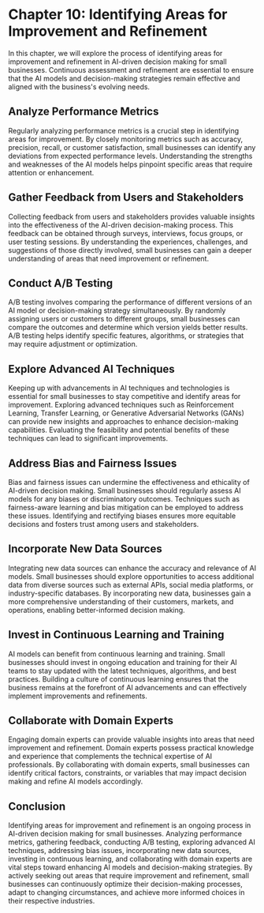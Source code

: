 Chapter 10: Identifying Areas for Improvement and Refinement
============================================================

In this chapter, we will explore the process of identifying areas for improvement and refinement in AI-driven decision making for small businesses. Continuous assessment and refinement are essential to ensure that the AI models and decision-making strategies remain effective and aligned with the business's evolving needs.

Analyze Performance Metrics
---------------------------

Regularly analyzing performance metrics is a crucial step in identifying areas for improvement. By closely monitoring metrics such as accuracy, precision, recall, or customer satisfaction, small businesses can identify any deviations from expected performance levels. Understanding the strengths and weaknesses of the AI models helps pinpoint specific areas that require attention or enhancement.

Gather Feedback from Users and Stakeholders
-------------------------------------------

Collecting feedback from users and stakeholders provides valuable insights into the effectiveness of the AI-driven decision-making process. This feedback can be obtained through surveys, interviews, focus groups, or user testing sessions. By understanding the experiences, challenges, and suggestions of those directly involved, small businesses can gain a deeper understanding of areas that need improvement or refinement.

Conduct A/B Testing
-------------------

A/B testing involves comparing the performance of different versions of an AI model or decision-making strategy simultaneously. By randomly assigning users or customers to different groups, small businesses can compare the outcomes and determine which version yields better results. A/B testing helps identify specific features, algorithms, or strategies that may require adjustment or optimization.

Explore Advanced AI Techniques
------------------------------

Keeping up with advancements in AI techniques and technologies is essential for small businesses to stay competitive and identify areas for improvement. Exploring advanced techniques such as Reinforcement Learning, Transfer Learning, or Generative Adversarial Networks (GANs) can provide new insights and approaches to enhance decision-making capabilities. Evaluating the feasibility and potential benefits of these techniques can lead to significant improvements.

Address Bias and Fairness Issues
--------------------------------

Bias and fairness issues can undermine the effectiveness and ethicality of AI-driven decision making. Small businesses should regularly assess AI models for any biases or discriminatory outcomes. Techniques such as fairness-aware learning and bias mitigation can be employed to address these issues. Identifying and rectifying biases ensures more equitable decisions and fosters trust among users and stakeholders.

Incorporate New Data Sources
----------------------------

Integrating new data sources can enhance the accuracy and relevance of AI models. Small businesses should explore opportunities to access additional data from diverse sources such as external APIs, social media platforms, or industry-specific databases. By incorporating new data, businesses gain a more comprehensive understanding of their customers, markets, and operations, enabling better-informed decision making.

Invest in Continuous Learning and Training
------------------------------------------

AI models can benefit from continuous learning and training. Small businesses should invest in ongoing education and training for their AI teams to stay updated with the latest techniques, algorithms, and best practices. Building a culture of continuous learning ensures that the business remains at the forefront of AI advancements and can effectively implement improvements and refinements.

Collaborate with Domain Experts
-------------------------------

Engaging domain experts can provide valuable insights into areas that need improvement and refinement. Domain experts possess practical knowledge and experience that complements the technical expertise of AI professionals. By collaborating with domain experts, small businesses can identify critical factors, constraints, or variables that may impact decision making and refine AI models accordingly.

Conclusion
----------

Identifying areas for improvement and refinement is an ongoing process in AI-driven decision making for small businesses. Analyzing performance metrics, gathering feedback, conducting A/B testing, exploring advanced AI techniques, addressing bias issues, incorporating new data sources, investing in continuous learning, and collaborating with domain experts are vital steps toward enhancing AI models and decision-making strategies. By actively seeking out areas that require improvement and refinement, small businesses can continuously optimize their decision-making processes, adapt to changing circumstances, and achieve more informed choices in their respective industries.
